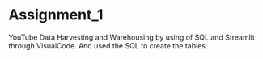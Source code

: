 # Assignment_1
YouTube Data Harvesting and Warehousing by using of SQL and Streamlit through VisualCode. And used the SQL to create the tables.
